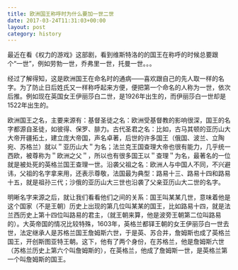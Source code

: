 ```yaml
---
title: 欧洲国王称呼时为什么要加一世二世
date: 2017-03-24T11:31:03+00:00
layout: post
category: history
---
```


最近在看《权力的游戏》这部剧，看到维斯特洛的的国王在称呼的时候总要跟个“一世”，例如劳勃一世，乔弗里一世，托曼一世。。。

经过了解得知，这是欧洲国王在命名时的通病——喜欢跟自己的先人取一样的名字。为了防止日后姓氏又一样称呼起来方便，便把第一个命名的人称为一世，依次后推。例如现在英国女王伊丽莎白二世，是1926年出生的，而伊丽莎白一世却是1522年出生的。

欧洲国王之名，主要来源有：基督圣徒之名：欧洲受基督教的影响很深，国王的名字都源自圣徒，如彼得、保罗、腓力。古代圣君之名：比如，古马其顿的亚历山大大帝开疆拓土，建立庞大帝国，声名卓著，后世的许多国王（俄国、波兰、立陶宛、苏格兰）就以＂亚历山大＂为名；法兰克王国查理大帝也很有能力，几乎统一西欧，被尊称为＂欧洲之父＂，所以也有很多国王以＂查理＂为名，最著名的一位就是被处死的英格兰国王查理一世。沿袭父祖之名：欧洲人与中国人不同，不兴避讳，父祖的名字拿来用，还表示尊敬，法国最为典型：路易十三、路易十四和路易十五，就是祖孙三代；沙俄的亚历山大三世也沿袭了父亲亚历山大二世的名字。


明晰名字来源之后，就让我们看看他们之间的关系：国王叫某某几世，意味着他是这个国家（不是王朝）历史上出现的第几位叫某某的国王，比如路易十四，就是法兰西历史上第十四位叫路易的君主，（就王朝来算，他是波旁王朝第二位叫路易的）。大英帝国的情况比较特殊，1603年，英格兰都铎王朝的女王伊丽莎白一世去世，法定继承人是苏格兰国王詹姆斯六世，于是英、苏合并，詹姆斯也成了英格兰国王，开创斯图亚特王朝。这下，他有了两个身份，在苏格兰，他是詹姆斯六世（苏格兰历史上第六个叫詹姆斯的），在英格兰，他成了詹姆斯一世，是英格兰第一个叫詹姆斯的国王。

